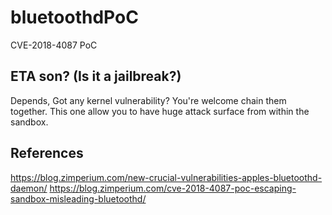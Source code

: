 # bluetoothdPoC

CVE-2018-4087 PoC

## ETA son? (Is it a jailbreak?)

Depends, Got any kernel vulnerability? You're welcome chain them together. This one allow you to have huge attack surface from within the sandbox.


## References

https://blog.zimperium.com/new-crucial-vulnerabilities-apples-bluetoothd-daemon/
https://blog.zimperium.com/cve-2018-4087-poc-escaping-sandbox-misleading-bluetoothd/
